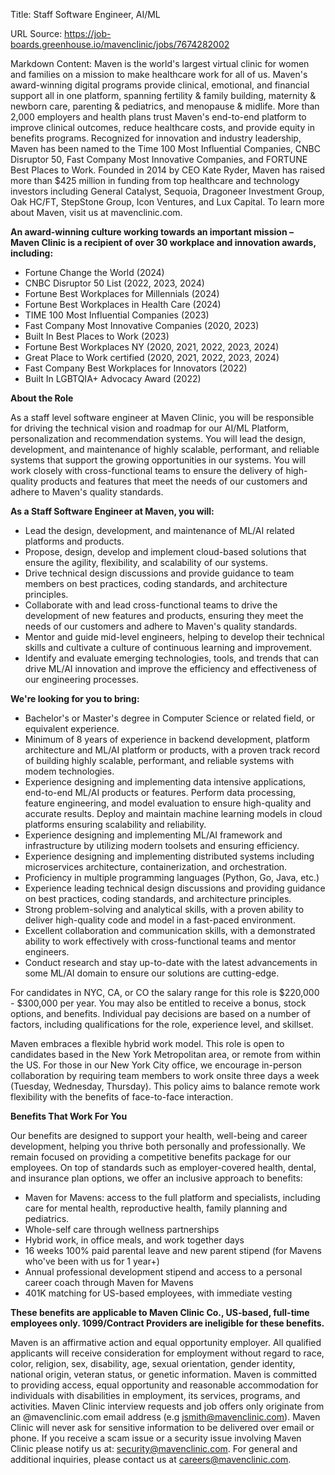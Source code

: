Title: Staff Software Engineer, AI/ML

URL Source: https://job-boards.greenhouse.io/mavenclinic/jobs/7674282002

Markdown Content:
Maven is the world's largest virtual clinic for women and families on a mission to make healthcare work for all of us. Maven's award-winning digital programs provide clinical, emotional, and financial support all in one platform, spanning fertility & family building, maternity & newborn care, parenting & pediatrics, and menopause & midlife. More than 2,000 employers and health plans trust Maven's end-to-end platform to improve clinical outcomes, reduce healthcare costs, and provide equity in benefits programs. Recognized for innovation and industry leadership, Maven has been named to the Time 100 Most Influential Companies, CNBC Disruptor 50, Fast Company Most Innovative Companies, and FORTUNE Best Places to Work. Founded in 2014 by CEO Kate Ryder, Maven has raised more than $425 million in funding from top healthcare and technology investors including General Catalyst, Sequoia, Dragoneer Investment Group, Oak HC/FT, StepStone Group, Icon Ventures, and Lux Capital. To learn more about Maven, visit us at mavenclinic.com.

**An award-winning culture working towards an important mission –  Maven Clinic is a recipient of over 30 workplace and innovation awards, including:**

*   Fortune Change the World (2024)
*   CNBC Disruptor 50 List (2022, 2023, 2024) 
*   Fortune Best Workplaces for Millennials (2024)
*   Fortune Best Workplaces in Health Care (2024)
*   TIME 100 Most Influential Companies (2023)
*   Fast Company Most Innovative Companies (2020, 2023)
*   Built In Best Places to Work (2023)
*   Fortune Best Workplaces NY (2020, 2021, 2022, 2023, 2024)
*   Great Place to Work certified (2020, 2021, 2022, 2023, 2024)
*   Fast Company Best Workplaces for Innovators (2022)
*   Built In LGBTQIA+ Advocacy Award (2022)

**About the Role**

As a staff level software engineer at Maven Clinic, you will be responsible for driving the technical vision and roadmap for our AI/ML Platform, personalization and recommendation systems. You will lead the design, development, and maintenance of highly scalable, performant, and reliable systems that support the growing opportunities in our systems. You will work closely with cross-functional teams to ensure the delivery of high-quality products and features that meet the needs of our customers and adhere to Maven's quality standards.

**As a Staff Software Engineer at Maven, you will:**

*   Lead the design, development, and maintenance of ML/AI related platforms and products.
*   Propose, design, develop and implement cloud-based solutions that ensure the agility, flexibility, and scalability of our systems.
*   Drive technical design discussions and provide guidance to team members on best practices, coding standards, and architecture principles.
*   Collaborate with and lead cross-functional teams to drive the development of new features and products, ensuring they meet the needs of our customers and adhere to Maven's quality standards.
*   Mentor and guide mid-level engineers, helping to develop their technical skills and cultivate a culture of continuous learning and improvement.
*   Identify and evaluate emerging technologies, tools, and trends that can drive ML/AI innovation and improve the efficiency and effectiveness of our engineering processes.

**We're looking for you to bring:**

*   Bachelor's or Master's degree in Computer Science or related field, or equivalent experience.
*   Minimum of 8 years of experience in backend development, platform architecture and ML/AI platform or products, with a proven track record of building highly scalable, performant, and reliable systems with modem technologies.
*   Experience designing and implementing data intensive applications, end-to-end ML/AI products or features. Perform data processing, feature engineering, and model evaluation to ensure high-quality and accurate results. Deploy and maintain machine learning models in cloud platforms ensuring scalability and reliability.
*   Experience designing and implementing ML/AI framework and infrastructure by utilizing modern toolsets and ensuring efficiency. 
*   Experience designing and implementing distributed systems including microservices architecture, containerization, and orchestration.
*   Proficiency in multiple programming languages (Python, Go, Java, etc.) 
*   Experience leading technical design discussions and providing guidance on best practices, coding standards, and architecture principles.
*   Strong problem-solving and analytical skills, with a proven ability to deliver high-quality code and model in a fast-paced environment.
*   Excellent collaboration and communication skills, with a demonstrated ability to work effectively with cross-functional teams and mentor engineers.
*   Conduct research and stay up-to-date with the latest advancements in some ML/AI domain to ensure our solutions are cutting-edge.

For candidates in NYC, CA, or CO the salary range for this role is $220,000 - $300,000 per year. You may also be entitled to receive a bonus, stock options, and benefits. Individual pay decisions are based on a number of factors, including qualifications for the role, experience level, and skillset.

Maven embraces a flexible hybrid work model. This role is open to candidates based in the New York Metropolitan area, or remote from within the US. For those in our New York City office, we encourage in-person collaboration by requiring team members to work onsite three days a week (Tuesday, Wednesday, Thursday). This policy aims to balance remote work flexibility with the benefits of face-to-face interaction.

**Benefits That Work For You**

Our benefits are designed to support your health, well-being and career development, helping you thrive both personally and professionally. We remain focused on providing a competitive benefits package for our employees. On top of standards such as employer-covered health, dental, and insurance plan options, we offer an inclusive approach to benefits:

*   Maven for Mavens: access to the full platform and specialists, including care for mental health, reproductive health, family planning and pediatrics.
*   Whole-self care through wellness partnerships
*   Hybrid work, in office meals, and work together days 
*   16 weeks 100% paid parental leave and new parent stipend (for Mavens who've been with us for 1 year+)
*   Annual professional development stipend and access to a personal career coach through Maven for Mavens
*   401K matching for US-based employees, with immediate vesting

**These benefits are applicable to Maven Clinic Co., US-based, full-time employees only. 1099/Contract Providers are ineligible for these benefits.**

Maven is an affirmative action and equal opportunity employer. All qualified applicants will receive consideration for employment without regard to race, color, religion, sex, disability, age, sexual orientation, gender identity, national origin, veteran status, or genetic information. Maven is committed to providing access, equal opportunity and reasonable accommodation for individuals with disabilities in employment, its services, programs, and activities. Maven Clinic interview requests and job offers only originate from an @mavenclinic.com email address (e.g jsmith@mavenclinic.com). Maven Clinic will never ask for sensitive information to be delivered over email or phone. If you receive a scam issue or a security issue involving Maven Clinic please notify us at: [security@mavenclinic.com](mailto:security@mavenclinic.com). For general and additional inquiries, please contact us at [careers@mavenclinic.com](mailto:careers@mavenclinic.com).
